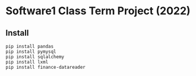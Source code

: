 # Software1 Class Term Project (2022)

## Install
    pip install pandas
    pip install pymysql
    pip install sqlalchemy
    pip install lxml
    pip install finance-datareader